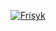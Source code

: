 [![Frisyk](https://circleci.com/gh/Frisyk/Shof.svg?style=svg)](https://circleci.com/gh/Frisyk/Soft)

